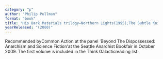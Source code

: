 ```yaml
---
category: "p"
author: "Philip Pullman"
format: "book"
title: "His Dark Materials trilogy—Northern Lights(1995);The Subtle Knife (1997); The Amber Spyglass"
yearReleased: "(2000)"
---
```

Recommended byCommon Action at the panel 'Beyond The Dispossessed: Anarchism and Science Fiction'at the Seattle Anarchist Bookfair in October 2009. The first volume is included in the Think Galacticreading list.
 
 